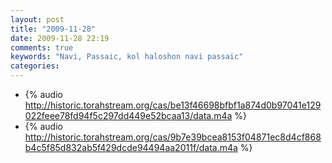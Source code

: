```yaml
---
layout: post
title: "2009-11-28"
date: 2009-11-28 22:19
comments: true
keywords: "Navi, Passaic, kol haloshon navi passaic" 
categories: 
---
```


 * {% audio http://historic.torahstream.org/cas/be13f46698bfbf1a874d0b97041e129022feee78fd94f5c297dd449e52bcaa13/data.m4a %}
 * {% audio http://historic.torahstream.org/cas/9b7e39bcea8153f04871ec8d4cf868b4c5f85d832ab5f429dcde94494aa2011f/data.m4a %}

